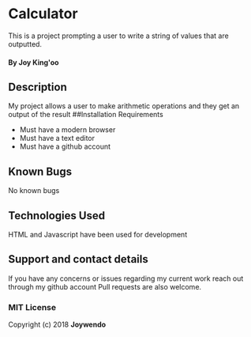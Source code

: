# Calculator
This is a project prompting a user to write a string of values that are outputted.
#### By Joy King'oo
## Description
My project allows a user to make arithmetic operations and they get an output of the result
##Installation Requirements
* Must have a modern browser
* Must have a text editor
* Must have a github account
## Known Bugs
No known bugs
## Technologies Used
HTML and Javascript have been used for development
## Support and contact details
If you have any concerns or issues regarding my current work reach out through my github account
Pull requests are also welcome.
### MIT License
Copyright (c) 2018 **Joywendo**
